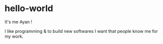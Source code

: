 # hello-world

It's me Ayan !

I like programming & to build new softwares
I want that people know me for my work.
